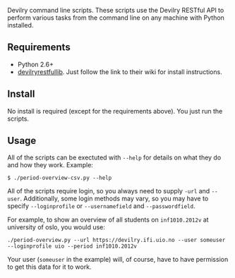 Devilry command line scripts. These scripts use the Devilry RESTful API to perform various tasks from the command line on any machine with Python installed.


## Requirements

- Python 2.6+
- [devilryrestfullib](https://github.com/devilry/devilryrestfullib). Just follow the link to their wiki for install instructions.


## Install

No install is required (except for the requirements above). You just run the scripts.


## Usage

All of the scripts can be exectuted with ``--help`` for details on what they do
and how they work. Example:

    $ ./period-overview-csv.py --help

All of the scripts require login, so you always need to supply ``-url`` and
``--user``. Additionally, some login methods may vary, so you may have to
specify ``--loginprofile`` or ``--usernamefield`` and ``--passwordfield``.

For example, to show an overview of all students on ``inf1010.2012v`` at
university of oslo, you would use:

    ./period-overview.py --url https://devilry.ifi.uio.no --user someuser --loginprofile uio --period inf1010.2012v

Your user (``someuser`` in the example) will, of course, have to have
permission to get this data for it to work.
